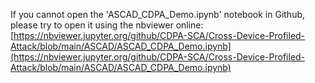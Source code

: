 If you cannot open the 'ASCAD\_CDPA\_Demo.ipynb' notebook in Github, please try to open it using the nbviewer online: [https://nbviewer.jupyter.org/github/CDPA-SCA/Cross-Device-Profiled-Attack/blob/main/ASCAD/ASCAD_CDPA_Demo.ipynb](https://nbviewer.jupyter.org/github/CDPA-SCA/Cross-Device-Profiled-Attack/blob/main/ASCAD/ASCAD_CDPA_Demo.ipynb)